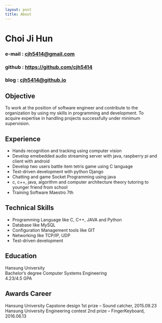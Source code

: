 ```yaml
---
layout: post
title: About
---
```


# Choi Ji Hun  

### e-mail : cjh5414@gmail.com  

### github : https://github.com/cjh5414  

### blog : cjh5414@github.io  


## Objective  

To work at the position of software engineer and contribute to the organization by using my skills in programming and development. To acquire expertise in handling projects successfully under minimum supervision.


## Experience  

- Hands recognition and tracking using computer vision
- Develop emebedded audio streaming server with java, raspberry pi and client with android
- Develop two users battle item tetris game using C language
- Test-driven development with python Django
- Chatting and game Socket Programming using java
- c, c++, java, algorithm and computer architecture theory tutoring to younger friend from school
- Training Software Maestro 7th 


## Technical Skills  

- Programming Language like C, C++, JAVA and Python
- Database like MySQL
- Configuration Management tools like GIT
- Networking like TCP/IP, UDP
- Test-driven development


## Education  

Hansung University  
Bachelor’s degree Computer Systems Engineering  
4.23/4.5 GPA  



## Awards Career  
Hansung University Capstone design 1st prize – Sound catcher, 2015.09.23
Hansung University Engineering contest 2nd prize – FingerKeyboard, 2016.06.13 
